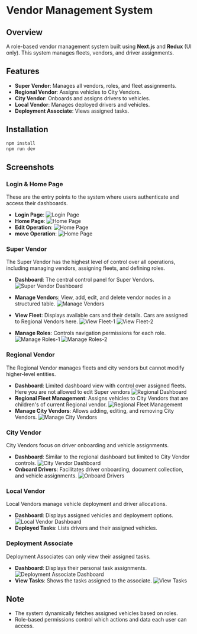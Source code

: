 # Vendor Management System

## Overview
A role-based vendor management system built using **Next.js** and **Redux** (UI only). This system manages fleets, vendors, and driver assignments.

## Features
- **Super Vendor**: Manages all vendors, roles, and fleet assignments.
- **Regional Vendor**: Assigns vehicles to City Vendors.
- **City Vendor**: Onboards and assigns drivers to vehicles.
- **Local Vendor**: Manages deployed drivers and vehicles.
- **Deployment Associate**: Views assigned tasks.

## Installation
```sh
npm install
npm run dev
```

## Screenshots

### **Login & Home Page**
These are the entry points to the system where users authenticate and access their dashboards.
- **Login Page**: ![Login Page](./images/login.png)
- **Home Page**: ![Home Page](./images/home.png)
- **Edit Operation**: ![Home Page](./images/edit.png)
- **move Operation**: ![Home Page](./images/move.png)


### **Super Vendor**
The Super Vendor has the highest level of control over all operations, including managing vendors, assigning fleets, and defining roles.
- **Dashboard**: The central control panel for Super Vendors.
  ![Super Vendor Dashboard](./images/supDB.png)
- **Manage Vendors**: View, add, edit, and delete vendor nodes in a structured table.
  ![Manage Vendors](./images/SupManageVendors.png)
- **View Fleet**: Displays available cars and their details. Cars are assigned to Regional Vendors here.
  ![View Fleet-1](./images/SupViewFleet.png)
  ![View Fleet-2](./images/SupViewFleet2.png)

- **Manage Roles**: Controls navigation permissions for each role.
  ![Manage Roles-1](./images/SupManageRoles.png)
  ![Manage Roles-2](./images/SupManageRoles2.png)


### **Regional Vendor**
The Regional Vendor manages fleets and city vendors but cannot modify higher-level entities.
- **Dashboard**: Limited dashboard view with control over assigned fleets. Here you are not allowed to edit Super vendors
  ![Regional Dashboard](./images/regDB.png)
- **Regional Fleet Management**: Assigns vehicles to City Vendors that are children's of current Regional vendor.
  ![Regional Fleet Management](./images/RegFleet.png)
- **Manage City Vendors**: Allows adding, editing, and removing City Vendors.
  ![Manage City Vendors](./images/RegManageCity.png)

### **City Vendor**
City Vendors focus on driver onboarding and vehicle assignments.
- **Dashboard**: Similar to the regional dashboard but limited to City Vendor controls.
  ![City Vendor Dashboard](./images/cityDB.png)
- **Onboard Drivers**: Facilitates driver onboarding, document collection, and vehicle assignments.
  ![Onboard Drivers](./images/CityOnboard.png)

### **Local Vendor**
Local Vendors manage vehicle deployment and driver allocations.
- **Dashboard**: Displays assigned vehicles and deployment options.
  ![Local Vendor Dashboard](./images/LocDB.png)
- **Deployed Tasks**: Lists drivers and their assigned vehicles.

### **Deployment Associate**
Deployment Associates can only view their assigned tasks.
- **Dashboard**: Displays their personal task assignments.
  ![Deployment Associate Dashboard](./images/DepDB.png)
- **View Tasks**: Shows the tasks assigned to the associate.
  ![View Tasks](./images/DepTasks.png)

## Note
- The system dynamically fetches assigned vehicles based on roles.
- Role-based permissions control which actions and data each user can access.


